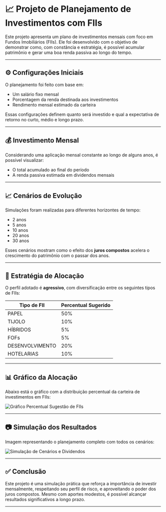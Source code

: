 # 📈 Projeto de Planejamento de Investimentos com FIIs

Este projeto apresenta um plano de investimentos mensais com foco em Fundos Imobiliários (FIIs). Ele foi desenvolvido com o objetivo de demonstrar como, com constância e estratégia, é possível acumular patrimônio e gerar uma boa renda passiva ao longo do tempo.

---

## ⚙️ Configurações Iniciais

O planejamento foi feito com base em:
- Um salário fixo mensal
- Porcentagem da renda destinada aos investimentos
- Rendimento mensal estimado da carteira

Essas configurações definem quanto será investido e qual a expectativa de retorno no curto, médio e longo prazo.

---

## 💰 Investimento Mensal

Considerando uma aplicação mensal constante ao longo de alguns anos, é possível visualizar:
- O total acumulado ao final do período
- A renda passiva estimada em dividendos mensais

---

## 📈 Cenários de Evolução

Simulações foram realizadas para diferentes horizontes de tempo:
- 2 anos
- 5 anos
- 10 anos
- 20 anos
- 30 anos

Esses cenários mostram como o efeito dos **juros compostos** acelera o crescimento do patrimônio com o passar dos anos.

---

## 🧠 Estratégia de Alocação

O perfil adotado é **agressivo**, com diversificação entre os seguintes tipos de FIIs:

| Tipo de FII         | Percentual Sugerido |
|---------------------|---------------------|
| PAPEL               | 50%                 |
| TIJOLO              | 10%                 |
| HÍBRIDOS            | 5%                  |
| FOFs                | 5%                  |
| DESENVOLVIMENTO     | 20%                 |
| HOTELARIAS          | 10%                 |

---

## 📊 Gráfico da Alocação

Abaixo está o gráfico com a distribuição percentual da carteira de investimentos em FIIs:

![Gráfico Percentual Sugestão de FIIs](./images/0661180b-be4d-469a-a46f-da113141e6fa.png)

---

## 📷 Simulação dos Resultados

Imagem representando o planejamento completo com todos os cenários:

![Simulação de Cenários e Dividendos](./images/52a85551-2c74-4b07-a02a-2e9bec26f9bc.png)

---

## ✅ Conclusão

Este projeto é uma simulação prática que reforça a importância de investir mensalmente, respeitando seu perfil de risco, e aproveitando o poder dos juros compostos. Mesmo com aportes modestos, é possível alcançar resultados significativos a longo prazo.

---
